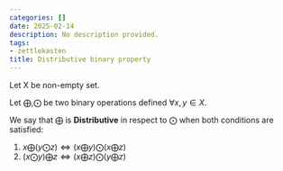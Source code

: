 ```yaml
---
categories: []
date: 2025-02-14
description: No description provided.
tags:
- zettlekasten
title: Distributive binary property
---
```


Let X be non-empty set.

Let $\bigoplus, \bigodot$ be two binary operations defined  $\forall x, y \in X$.

We say that $\bigoplus$ is **Distributive** in respect to $\bigodot$ when both conditions are satisfied:

1. $x \bigoplus ( y \bigodot z ) \Leftrightarrow ( x \bigoplus y ) \bigodot ( x \bigoplus z )$
2. $( x \bigodot y ) \bigoplus z \Leftrightarrow ( x \bigoplus z ) \bigodot ( y \bigoplus z )$